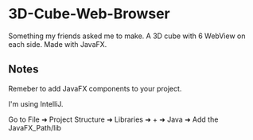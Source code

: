 # 3D-Cube-Web-Browser
Something my friends asked me to make. A 3D cube with 6 WebView on each side. Made with JavaFX.

## Notes

Remeber to add JavaFX components to your project.

I'm using IntelliJ.

Go to File ➜ Project Structure ➜ Libraries ➜ + ➜ Java ➜ Add the JavaFX_Path/lib
